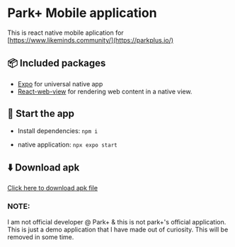 
# Park+ Mobile application 

This is react native mobile aplication for [https://www.likeminds.community/](https://parkplus.io/)


## 📦 Included packages
- [Expo](https://docs.expo.dev/) for universal native app
- [React-web-view](https://docs.expo.dev/versions/latest/sdk/webview/) for rendering web content in a native view.

## 🏁 Start the app
- Install dependencies: `npm i`

- native application: `npx expo start`

## ⬇️ Download apk
[Click here to download apk file](https://expo.dev/accounts/ayushninja/projects/snack-60a7b349-805c-48ee-a924-3e065bbafa8c/builds/4d40742b-b879-4869-8eb8-bf18c21c0793)

### NOTE: 

I am not official developer @ Park+ & this 
is not park+'s official application. This is
just a demo application that I have made out of
curiosity. This will be removed in some time.
